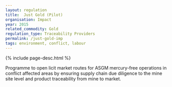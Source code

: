```yaml
---
layout: regulation
title:  Just Gold (Pilot)
organisation: Impact
year: 2015
related_commodity: Gold
regulation_type: Traceability Providers
permalink: /just-gold-imp
tags: environment, conflict, labour
---
```


{% include page-desc.html %}

Programme to open licit market routes for ASGM mercury-free operations in conflict affected areas by ensuring supply chain due diligence to the mine site level and product traceability from mine to market.
